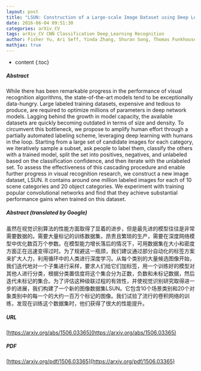 ```yaml
---
layout: post
title: "LSUN: Construction of a Large-scale Image Dataset using Deep Learning with Humans in the Loop"
date: 2016-06-04 09:51:30
categories: arXiv_CV
tags: arXiv_CV CNN Classification Deep_Learning Recognition
author: Fisher Yu, Ari Seff, Yinda Zhang, Shuran Song, Thomas Funkhouser, Jianxiong Xiao
mathjax: true
---
```


* content
{:toc}

##### Abstract
While there has been remarkable progress in the performance of visual recognition algorithms, the state-of-the-art models tend to be exceptionally data-hungry. Large labeled training datasets, expensive and tedious to produce, are required to optimize millions of parameters in deep network models. Lagging behind the growth in model capacity, the available datasets are quickly becoming outdated in terms of size and density. To circumvent this bottleneck, we propose to amplify human effort through a partially automated labeling scheme, leveraging deep learning with humans in the loop. Starting from a large set of candidate images for each category, we iteratively sample a subset, ask people to label them, classify the others with a trained model, split the set into positives, negatives, and unlabeled based on the classification confidence, and then iterate with the unlabeled set. To assess the effectiveness of this cascading procedure and enable further progress in visual recognition research, we construct a new image dataset, LSUN. It contains around one million labeled images for each of 10 scene categories and 20 object categories. We experiment with training popular convolutional networks and find that they achieve substantial performance gains when trained on this dataset.

##### Abstract (translated by Google)
虽然在视觉识别算法的性能方面取得了显着的进步，但是最先进的模型往往是非常需要数据的。需要大量标记的训练数据集，昂贵且繁琐的生产，需要在深度网络模型中优化数百万个参数。在模型能力增长落后的情况下，可用数据集在大小和密度方面正在迅速变得过时。为了规避这一瓶颈，我们建议通过部分自动化的标签方案来扩大人力，利用循环中的人类进行深度学习。从每个类别的大量候选图像开始，我们迭代地对一个子集进行采样，要求人们给它们加标签，用一个训练好的模型对其他人进行分类，根据分类置信度将这个集合分为正数，负数和未标记数据，然后迭代未标记的集合。为了评估这种级联过程的有效性，并使视觉识别研究取得进一步的进展，我们构建了一个新的图像数据集LSUN。它包含10个场景类别和20个对象类别中的每一个的大约一百万个标记的图像。我们试验了流行的卷积网络的训练，发现在训练这个数据集时，他们获得了很大的性能提升。

##### URL
[https://arxiv.org/abs/1506.03365](https://arxiv.org/abs/1506.03365)

##### PDF
[https://arxiv.org/pdf/1506.03365](https://arxiv.org/pdf/1506.03365)

